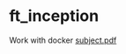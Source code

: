 # ft_inception
Work with docker
[subject.pdf](https://github.com/user-attachments/files/16590887/subject.pdf)
